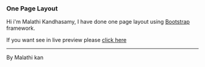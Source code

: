 ### One Page Layout

Hi i'm Malathi Kandhasamy, I have done one page layout using [Bootstrap](http://getbootstrap.com/) framework.

If you want see in live preview please [click here](https://svigneshwar.com/malathi/)


---
By Malathi kan
